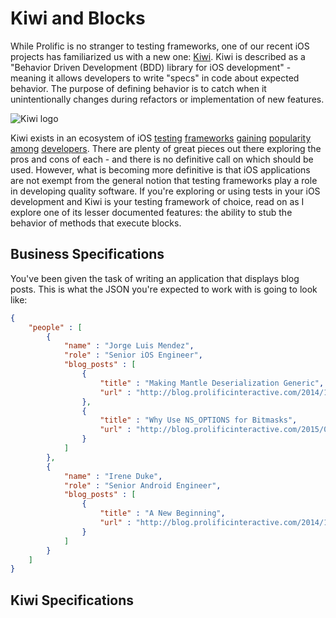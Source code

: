 # Kiwi and Blocks

While Prolific is no stranger to testing frameworks, one of our recent iOS projects has familiarized us with a new one: [Kiwi](https://github.com/kiwi-bdd/Kiwi). Kiwi is described as a "Behavior Driven Development (BDD) library for iOS development" - meaning it allows developers to write "specs" in code about expected behavior. The purpose of defining behavior is to catch when it unintentionally changes during refactors or implementation of new features. 

![Kiwi logo](https://raw.githubusercontent.com/prolificinteractive/kiwi-blocks-demo/feature/blog_post/images/kiwi1.png?token=AFNCYU3rHjEtZVJGJxmuko8fL2xczDdHks5VWnqHwA%3D%3D "Kiwi logo")

Kiwi exists in an ecosystem of iOS [testing](https://developer.apple.com/library/ios/documentation/DeveloperTools/Conceptual/testing_with_xcode/Introduction/Introduction.html) [frameworks](https://github.com/specta/specta) [gaining](https://github.com/kif-framework/KIF) [popularity](https://github.com/calabash/calabash-ios) [among](https://github.com/facebook/ios-snapshot-test-case) [developers](https://github.com/Quick/Quick). There are plenty of great pieces out there exploring the pros and cons of each - and there is no definitive call on which should be used. However, what is becoming more definitive is that iOS applications are not exempt from the general notion that testing frameworks play a role in developing quality software. If you're exploring or using tests in your iOS development and Kiwi is your testing framework of choice, read on as I explore one of its lesser documented features: the ability to stub the behavior of methods that execute blocks.

## Business Specifications

You've been given the task of writing an application that displays blog posts. This is what the JSON you're expected to work with is going to look like:

``` JSON
{
	"people" : [
		{
			"name" : "Jorge Luis Mendez",
			"role" : "Senior iOS Engineer",
			"blog_posts" : [
				{
					"title" : "Making Mantle Deserialization Generic",
					"url" : "http://blog.prolificinteractive.com/2014/12/15/making-mantle-deserialization-generic/"
				},
				{
					"title" : "Why Use NS_OPTIONS for Bitmasks",
					"url" : "http://blog.prolificinteractive.com/2015/03/18/why-use-ns_options-for-bitmasks/"
				}
			]
		},
		{
			"name" : "Irene Duke",
			"role" : "Senior Android Engineer",
			"blog_posts" : [
				{
					"title" : "A New Beginning",
					"url" : "http://blog.prolificinteractive.com/2014/11/19/new-beginning/"
				}
			]
		}
	]
}
```

## Kiwi Specifications